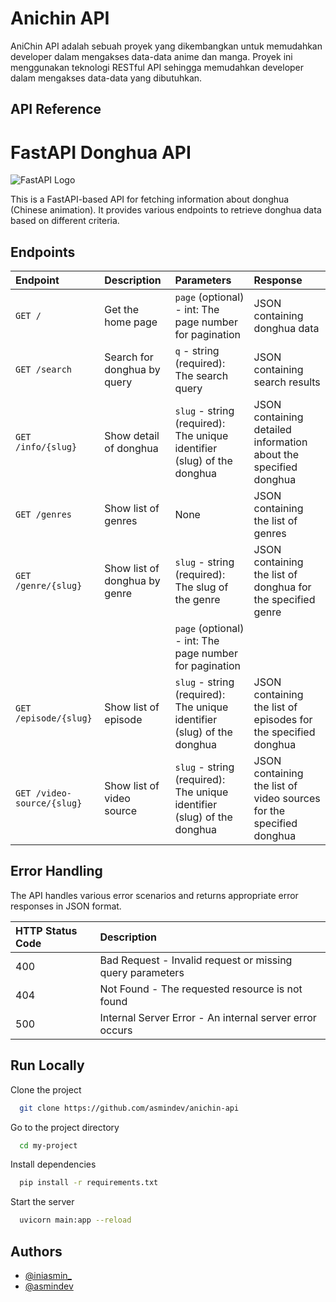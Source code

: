 # Anichin API

AniChin API adalah sebuah proyek yang dikembangkan untuk memudahkan developer dalam mengakses data-data anime dan manga. Proyek ini menggunakan teknologi RESTful API sehingga memudahkan developer dalam mengakses data-data yang dibutuhkan.

## API Reference

# FastAPI Donghua API

![FastAPI Logo](https://fastapi.tiangolo.com/img/logo-margin/logo-teal.png)

This is a FastAPI-based API for fetching information about donghua (Chinese animation). It provides various endpoints to retrieve donghua data based on different criteria.

## Endpoints

| Endpoint                   | Description                   | Parameters                                                              | Response                                                            |
| :------------------------- | :---------------------------- | :---------------------------------------------------------------------- | :------------------------------------------------------------------ |
| `GET /`                    | Get the home page             | `page` (optional) - int: The page number for pagination                 | JSON containing donghua data                                        |
| `GET /search`              | Search for donghua by query   | `q` - string (required): The search query                               | JSON containing search results                                      |
| `GET /info/{slug}`         | Show detail of donghua        | `slug` - string (required): The unique identifier (slug) of the donghua | JSON containing detailed information about the specified donghua    |
| `GET /genres`              | Show list of genres           | None                                                                    | JSON containing the list of genres                                  |
| `GET /genre/{slug}`        | Show list of donghua by genre | `slug` - string (required): The slug of the genre                       | JSON containing the list of donghua for the specified genre         |
|                            |                               | `page` (optional) - int: The page number for pagination                 |                                                                     |
| `GET /episode/{slug}`      | Show list of episode          | `slug` - string (required): The unique identifier (slug) of the donghua | JSON containing the list of episodes for the specified donghua      |
| `GET /video-source/{slug}` | Show list of video source     | `slug` - string (required): The unique identifier (slug) of the donghua | JSON containing the list of video sources for the specified donghua |

## Error Handling

The API handles various error scenarios and returns appropriate error responses in JSON format.

| HTTP Status Code | Description                                               |
| :--------------- | :-------------------------------------------------------- |
| 400              | Bad Request - Invalid request or missing query parameters |
| 404              | Not Found - The requested resource is not found           |
| 500              | Internal Server Error - An internal server error occurs   |

## Run Locally

Clone the project

```bash
  git clone https://github.com/asmindev/anichin-api
```

Go to the project directory

```bash
  cd my-project
```

Install dependencies

```bash
  pip install -r requirements.txt
```

Start the server

```bash
  uvicorn main:app --reload
```

## Authors

-   [@iniasmin\_](https://instagram.com/iniasmin_)
-   [@asmindev](https://github.com/asmindev_)
